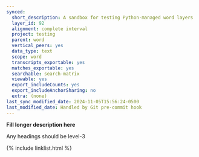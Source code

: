 ```yaml
---
synced:
  short_description: A sandbox for testing Python-managed word layers
  layer_id: 92
  alignment: complete interval
  project: testing
  parent: word
  vertical_peers: yes
  data_type: text
  scope: word
  transcripts_exportable: yes
  matches_exportable: yes
  searchable: search-matrix
  viewable: yes
  export_includeCounts: yes
  export_includeAnchorSharing: no
  extra: (none)
last_sync_modified_date: 2024-11-05T15:56:24-0500
last_modified_date: Handled by Git pre-commit hook
---
```


**Fill longer description here**

Any headings should be level-3


{% include linklist.html %}
